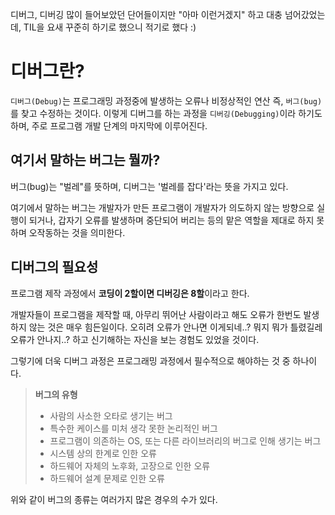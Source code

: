 디버그, 디버깅 많이 들어보았던 단어들이지만 "아마 이런거겠지" 하고 대충 넘어갔었는데, TIL을 요새 꾸준히 하기로 했으니 적기로 했다 :)

# 디버그란?
`디버그(Debug)`는 프로그래밍 과정중에 발생하는 오류나 비정상적인 연산 즉, `버그(bug)`를 찾고 수정하는 것이다.
이렇게 디버그를 하는 과정을 `디버깅(Debugging)`이라 하기도 하며, 주로 프로그램 개발 단계의 마지막에 이루어진다.

## 여기서 말하는 버그는 뭘까?
버그(bug)는 "벌레"를 뜻하며, 디버그는 '벌레를 잡다'라는 뜻을 가지고 있다.

여기에서 말하는 버그는 개발자가 만든 프로그램이 개발자가 의도하지 않는 방향으로 실행이 되거나, 갑자기 오류를 발생하며 중단되어 버리는 등의 
맡은 역할을 제대로 하지 못하며 오작동하는 것을 의미한다.

## 디버그의 필요성
프로그램 제작 과정에서 **코딩이 2할이면 디버깅은 8할**이라고 한다. 

개발자들이 프로그램을 제작할 때, 아무리 뛰어난 사람이라고 해도 오류가 한번도 발생하지 않는 것은 매우 힘든일이다. 
오히려 오류가 안나면 이게되네..? 뭐지 뭐가 틀렸길레 오류가 안나지..? 하고 신기해하는 자신을 보는 경험도 있었을 것이다.

그렇기에 더욱 디버그 과정은 프로그래밍 과정에서 필수적으로 해야하는 것 중 하나이다.


> **버그의 유형**
> - 사람의 사소한 오타로 생기는 버그
> - 특수한 케이스를 미처 생각 못한 논리적인 버그
> - 프로그램이 의존하는 OS, 또는 다른 라이브러리의 버그로 인해 생기는 버그
> - 시스템 상의 한계로 인한 오류
> - 하드웨어 자체의 노후화, 고장으로 인한 오류
> - 하드웨어 설계 문제로 인한 오류

위와 같이 버그의 종류는 여러가지 많은 경우의 수가 있다.